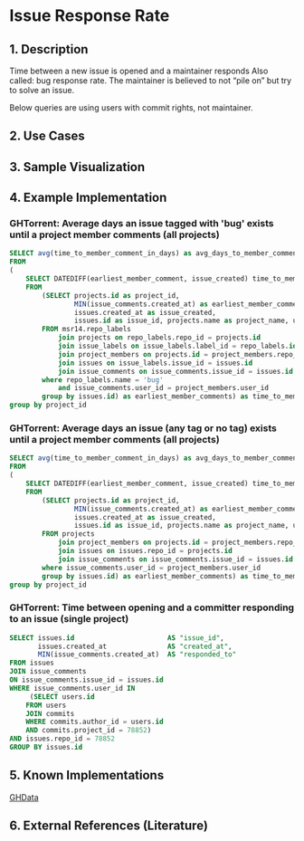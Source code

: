# Issue Response Rate

## 1. Description
Time between a new issue is opened and a maintainer responds
Also called: bug response rate. The maintainer is believed to not “pile on” but try to solve an issue.

Below queries are using users with commit rights, not maintainer.

## 2. Use Cases

## 3. Sample Visualization

## 4. Example Implementation
### GHTorrent: Average days an issue tagged with 'bug' exists until a project member comments (all projects)

```SQL
SELECT avg(time_to_member_comment_in_days) as avg_days_to_member_comment, project_name, url
FROM
(
	SELECT DATEDIFF(earliest_member_comment, issue_created) time_to_member_comment_in_days, project_id, issue_id, project_name, url
	FROM
		(SELECT projects.id as project_id,
				MIN(issue_comments.created_at) as earliest_member_comment,
				issues.created_at as issue_created,
				issues.id as issue_id, projects.name as project_name, url
		FROM msr14.repo_labels
			join projects on repo_labels.repo_id = projects.id
			join issue_labels on issue_labels.label_id = repo_labels.id
			join project_members on projects.id = project_members.repo_id
			join issues on issue_labels.issue_id = issues.id
			join issue_comments on issue_comments.issue_id = issues.id
		where repo_labels.name = 'bug'
			and issue_comments.user_id = project_members.user_id
		group by issues.id) as earliest_member_comments) as time_to_member_comment
group by project_id
```

### GHTorrent: Average days an issue (any tag or no tag) exists until a project member comments (all projects)

```SQL
SELECT avg(time_to_member_comment_in_days) as avg_days_to_member_comment, project_name, url
FROM
(
	SELECT DATEDIFF(earliest_member_comment, issue_created) time_to_member_comment_in_days, project_id, issue_id, project_name, url
	FROM
		(SELECT projects.id as project_id,
				MIN(issue_comments.created_at) as earliest_member_comment,
				issues.created_at as issue_created,
				issues.id as issue_id, projects.name as project_name, url
		FROM projects
			join project_members on projects.id = project_members.repo_id
			join issues on issues.repo_id = projects.id
			join issue_comments on issue_comments.issue_id = issues.id
		where issue_comments.user_id = project_members.user_id
		group by issues.id) as earliest_member_comments) as time_to_member_comment
group by project_id
```

### GHTorrent: Time between opening and a committer responding to an issue (single project)

```SQL
SELECT issues.id                       AS "issue_id",
       issues.created_at               AS "created_at",
       MIN(issue_comments.created_at)  AS "responded_to"
FROM issues
JOIN issue_comments
ON issue_comments.issue_id = issues.id
WHERE issue_comments.user_id IN
     (SELECT users.id
    FROM users
    JOIN commits
    WHERE commits.author_id = users.id
    AND commits.project_id = 78852)
AND issues.repo_id = 78852
GROUP BY issues.id
```

## 5. Known Implementations

[GHData](https://github.com/OSSHealth/ghdata)

## 6. External References (Literature)
